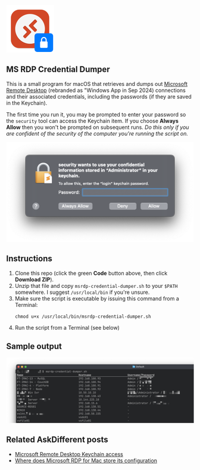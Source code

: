 <img width="128" src="icon.png" />

## MS RDP Credential Dumper

This is a small program for macOS that retrieves and dumps out [Microsoft Remote Desktop][2] (rebranded as "Windows App in Sep 2024) connections and their associated credentials, including the passwords (if they are saved in the Keychain).

The first time you run it, you may be prompted to enter your password so the `security` tool can access the Keychain item. If you choose **Always Allow** then you won't be prompted on subsequent runs. _Do this only if you are confident of the security of the computer you're running the script on._

<img width="512" src="keychain.png" />

## Instructions

1. Clone this repo (click the green **Code** button above, then click **Download ZIP**).
2. Unzip that file and copy `msrdp-credential-dumper.sh` to your `$PATH` somewhere. I suggest `/usr/local/bin` if you're unsure.
3. Make sure the script is executable by issuing this command from a Terminal:
   ```shell
   chmod u+x /usr/local/bin/msrdp-credential-dumper.sh
   ```
4. Run the script from a Terminal (see below)

## Sample output

![](./sample.png)

## Related AskDifferent posts

- [Microsoft Remote Desktop Keychain access][1]
- [Where does Microsoft RDP for Mac store its configuration][3]

[1]: https://apple.stackexchange.com/questions/380121/microsoft-remote-desktop-keychain-access
[2]: https://apps.apple.com/us/app/microsoft-remote-desktop/id1295203466
[3]: https://apple.stackexchange.com/questions/182209/where-does-microsoft-rdp-8-for-mac-store-its-configuration